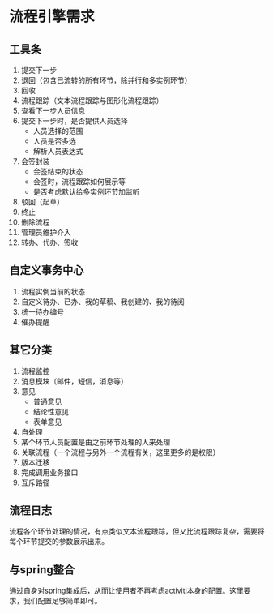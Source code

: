 流程引擎需求
========
工具条
---------
1. 提交下一步
2. 退回（包含已流转的所有环节，除并行和多实例环节）
3. 回收
4. 流程跟踪（文本流程跟踪与图形化流程跟踪）
5. 查看下一步人员信息
6. 提交下一步时，是否提供人员选择
	* 人员选择的范围
	* 人员是否多选
	* 解析人员表达式
7. 会签封装
	* 会签结束的状态
	* 会签时，流程跟踪如何展示等
	* 是否考虑默认给多实例环节加监听
8. 驳回（起草）
9. 终止
10. 删除流程
11. 管理员维护介入
12. 转办、代办、签收

自定义事务中心
-----------
1. 流程实例当前的状态
2. 自定义待办、已办、我的草稿、我创建的、我的待阅
3. 统一待办编号
4. 催办提醒

其它分类
-------------
1. 流程监控
2. 消息模块（邮件，短信，消息等）
3. 意见
	* 普通意见
	* 结论性意见
	* 表单意见
4. 自处理
5. 某个环节人员配置是由之前环节处理的人来处理
6. 关联流程（一个流程与另外一个流程有关，这里更多的是权限）
7. 版本迁移
8. 完成调用业务接口
9. 互斥路径
	 
流程日志
-----------
流程各个环节处理的情况，有点类似文本流程跟踪，但又比流程跟踪复杂，需要将每个环节提交的参数展示出来。

与spring整合
----------------
通过自身对spring集成后，从而让使用者不再考虑activiti本身的配置。这里要求，我们配置足够简单即可。
